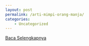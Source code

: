 ```yaml
---
layout: post
permalink: /arti-mimpi-orang-manja/
categories:
    - Uncategorized
---
```


[Baca Selengkapnya](/01)